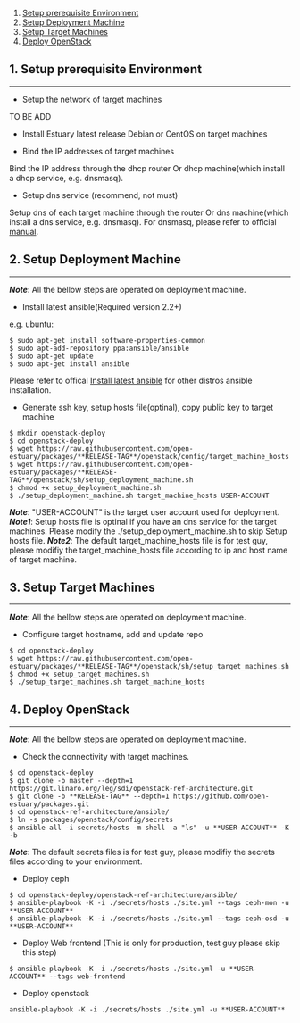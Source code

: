 1. [Setup prerequisite Environment](#1)
2. [Setup Deployment Machine](#2)
3. [Setup Target Machines](#3)
4. [Deploy OpenStack](#4)


## <a name="1">1. Setup prerequisite Environment</a>
***
* Setup the network of target machines

TO BE ADD

* Install Estuary latest release Debian or CentOS on target machines

* Bind the IP addresses of target machines

Bind the IP address through the dhcp router Or dhcp machine(which install a dhcp service, e.g. dnsmasq).

* Setup dns service (recommend, not must)

Setup dns of each target machine through the router Or dns machine(which install a dns service, e.g. dnsmasq).
For dnsmasq, please refer to official [manual](http://www.thekelleys.org.uk/dnsmasq/docs/dnsmasq-man.html).

## <a name="2">2. Setup Deployment Machine</a>
***

**_Note_**: All the bellow steps are operated on deployment machine.

* Install latest ansible(Required version 2.2+)

e.g. ubuntu: 
```
$ sudo apt-get install software-properties-common
$ sudo apt-add-repository ppa:ansible/ansible
$ sudo apt-get update
$ sudo apt-get install ansible
```
Please refer to offical [Install latest ansible](http://docs.ansible.com/ansible/intro_installation.html#installing-the-control-machine) for other distros ansible installation.


* Generate ssh key, setup hosts file(optinal), copy public key to target machine
```
$ mkdir openstack-deploy
$ cd openstack-deploy
$ wget https://raw.githubusercontent.com/open-estuary/packages/**RELEASE-TAG**/openstack/config/target_machine_hosts
$ wget https://raw.githubusercontent.com/open-estuary/packages/**RELEASE-TAG**/openstack/sh/setup_deployment_machine.sh
$ chmod +x setup_deployment_machine.sh
$ ./setup_deployment_machine.sh target_machine_hosts USER-ACCOUNT
```
**_Note_**: "USER-ACCOUNT" is the target user account used for deployment.
**_Note1_**: Setup hosts file is optinal if you have an dns service for the target machines. Please modify the ./setup_deployment_machine.sh to skip Setup hosts file.
**_Note2_**: The default target_machine_hosts file is for test guy, please modifiy the target_machine_hosts file according to ip and host name of target machine.

## <a name="3">3. Setup Target Machines</a>
***

**_Note_**: All the bellow steps are operated on deployment machine.

* Configure target hostname, add and update repo
```
$ cd openstack-deploy
$ wget https://raw.githubusercontent.com/open-estuary/packages/**RELEASE-TAG**/openstack/sh/setup_target_machines.sh
$ chmod +x setup_target_machines.sh
$ ./setup_target_machines.sh target_machine_hosts
```

## <a name="4">4. Deploy OpenStack</a>
***

**_Note_**: All the bellow steps are operated on deployment machine.

* Check the connectivity with target machines.
```
$ cd openstack-deploy
$ git clone -b master --depth=1 https://git.linaro.org/leg/sdi/openstack-ref-architecture.git
$ git clone -b **RELEASE-TAG** --depth=1 https://github.com/open-estuary/packages.git
$ cd openstack-ref-architecture/ansible/
$ ln -s packages/openstack/config/secrets
$ ansible all -i secrets/hosts -m shell -a "ls" -u **USER-ACCOUNT** -K -b
```
**_Note_**: The default secrets files is for test guy, please modifiy the secrets files according to your environment.

* Deploy ceph
```
$ cd openstack-deploy/openstack-ref-architecture/ansible/
$ ansible-playbook -K -i ./secrets/hosts ./site.yml --tags ceph-mon -u **USER-ACCOUNT**
$ ansible-playbook -K -i ./secrets/hosts ./site.yml --tags ceph-osd -u **USER-ACCOUNT**
```

* Deploy Web frontend (This is only for production, test guy please skip this step)
```
$ ansible-playbook -K -i ./secrets/hosts ./site.yml -u **USER-ACCOUNT** --tags web-frontend
```

* Deploy openstack
```
ansible-playbook -K -i ./secrets/hosts ./site.yml -u **USER-ACCOUNT**
```
